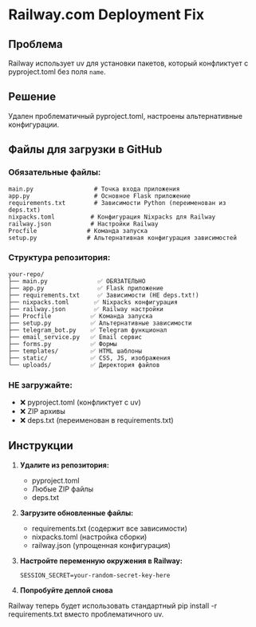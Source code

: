 # Railway.com Deployment Fix

## Проблема
Railway использует uv для установки пакетов, который конфликтует с pyproject.toml без поля `name`.

## Решение
Удален проблематичный pyproject.toml, настроены альтернативные конфигурации.

## Файлы для загрузки в GitHub

### Обязательные файлы:
```
main.py                 # Точка входа приложения
app.py                  # Основное Flask приложение  
requirements.txt        # Зависимости Python (переименован из deps.txt)
nixpacks.toml          # Конфигурация Nixpacks для Railway
railway.json           # Настройки Railway
Procfile              # Команда запуска
setup.py              # Альтернативная конфигурация зависимостей
```

### Структура репозитория:
```
your-repo/
├── main.py              ✅ ОБЯЗАТЕЛЬНО
├── app.py               ✅ Flask приложение
├── requirements.txt     ✅ Зависимости (НЕ deps.txt!)
├── nixpacks.toml       ✅ Nixpacks конфигурация
├── railway.json        ✅ Railway настройки
├── Procfile           ✅ Команда запуска
├── setup.py           ✅ Альтернативные зависимости
├── telegram_bot.py    ✅ Telegram функционал
├── email_service.py   ✅ Email сервис
├── forms.py           ✅ Формы
├── templates/         ✅ HTML шаблоны
├── static/            ✅ CSS, JS, изображения
└── uploads/           ✅ Директория файлов
```

### НЕ загружайте:
- ❌ pyproject.toml (конфликтует с uv)
- ❌ ZIP архивы
- ❌ deps.txt (переименован в requirements.txt)

## Инструкции

1. **Удалите из репозитория:**
   - pyproject.toml
   - Любые ZIP файлы
   - deps.txt

2. **Загрузите обновленные файлы:**
   - requirements.txt (содержит все зависимости)
   - nixpacks.toml (настройка сборки)
   - railway.json (упрощенная конфигурация)

3. **Настройте переменную окружения в Railway:**
   ```
   SESSION_SECRET=your-random-secret-key-here
   ```

4. **Попробуйте деплой снова**

Railway теперь будет использовать стандартный pip install -r requirements.txt вместо проблематичного uv.